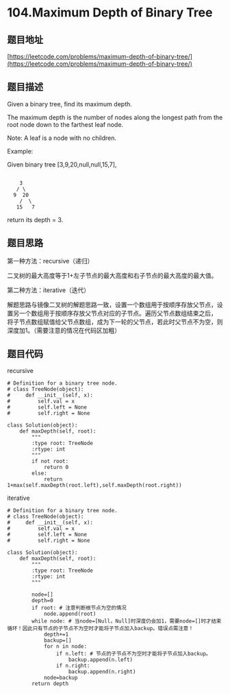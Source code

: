 104.Maximum Depth of Binary Tree
==================================

题目地址
--------
[https://leetcode.com/problems/maximum-depth-of-binary-tree/](https://leetcode.com/problems/maximum-depth-of-binary-tree/)

题目描述
--------
Given a binary tree, find its maximum depth.

The maximum depth is the number of nodes along the longest path from the root node down to the farthest leaf node.

Note: A leaf is a node with no children.

Example:

Given binary tree [3,9,20,null,null,15,7],

```

    3
   / \
  9  20
    /  \
   15   7
```

return its depth = 3.

题目思路
--------

第一种方法：recursive（递归）

二叉树的最大高度等于1+左子节点的最大高度和右子节点的最大高度的最大值。

第二种方法：iterative（迭代）

解题思路与镜像二叉树的解题思路一致，设置一个数组用于按顺序存放父节点，设置另一个数组用于按顺序存放父节点对应的子节点。遍历父节点数组结束之后，
将子节点数组赋值给父节点数组，成为下一轮的父节点，若此时父节点不为空，则深度加1。（需要注意的情况在代码区加粗）

题目代码
---------
recursive
```
# Definition for a binary tree node.
# class TreeNode(object):
#     def __init__(self, x):
#         self.val = x
#         self.left = None
#         self.right = None

class Solution(object):
    def maxDepth(self, root):
        """
        :type root: TreeNode
        :rtype: int
        """
        if not root:
            return 0
        else:
            return 1+max(self.maxDepth(root.left),self.maxDepth(root.right))
```

iterative
```
# Definition for a binary tree node.
# class TreeNode(object):
#     def __init__(self, x):
#         self.val = x
#         self.left = None
#         self.right = None

class Solution(object):
    def maxDepth(self, root):
        """
        :type root: TreeNode
        :rtype: int
        """
        
        node=[]
        depth=0
        if root: # 注意判断根节点为空的情况
            node.append(root)
        while node: # 当node=[Null，Null]时深度仍会加1，需要node=[]时才结束循环！因此只有节点的子节点不为空时才能将子节点加入backup。错误点需注意！
            depth+=1
            backup=[]
            for n in node:
                if n.left: # 节点的子节点不为空时才能将子节点加入backup。
                    backup.append(n.left)
                if n.right:
                    backup.append(n.right)
            node=backup
        return depth

```
